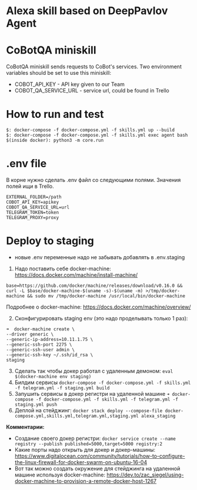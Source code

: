 # Alexa skill based on DeepPavlov Agent

CoBotQA miniskill
========================
CoBotQA miniskill sends requests to CoBot's services. Two environment variables
should be set to use this miniskill:
 * COBOT_API_KEY - API key given to our Team
 * COBOT_QA_SERVICE_URL - service url, could be found in Trello

How to run and test
=======================

```
$: docker-compose -f docker-compose.yml -f skills.yml up --build
$: docker-compose -f docker-compose.yml -f skills.yml exec agent bash
$(inside docker): python3 -m core.run
```


.env file
=======================

В корне нужно сделать .env файл со следующими полями. Значения полей ищи в Trello.

```
EXTERNAL_FOLDER=/path
COBOT_API_KEY=apikey
COBOT_QA_SERVICE_URL=url
TELEGRAM_TOKEN=token
TELEGRAM_PROXY=proxy

```


Deploy to staging
=======================

- новые .env переменные надо не забывать добавлять в .env.staging

1. Надо поставить себе docker-machine: https://docs.docker.com/machine/install-machine/

`base=https://github.com/docker/machine/releases/download/v0.16.0 &&
  curl -L $base/docker-machine-$(uname -s)-$(uname -m) >/tmp/docker-machine &&
  sudo mv /tmp/docker-machine /usr/local/bin/docker-machine`

Подробнее о docker-machine: https://docs.docker.com/machine/overview/

2. Сконфигурировать staging env (это надо проделывать только 1 раз):
```
➜  docker-machine create \       
--driver generic \
--generic-ip-address=10.11.1.75 \    
--generic-ssh-port 2275 \
--generic-ssh-user admin \
--generic-ssh-key ~/.ssh/id_rsa \
staging
```

3. Сделать так чтобы докер работал с удаленным демоном: `eval $(docker-machine env staging)`
4. Билдим сервисы `docker-compose -f docker-compose.yml -f skills.yml -f telegram.yml -f staging.yml build`
5. Запушить сервисы в докер регистри на удаленной машине `➜ docker-compose -f docker-compose.yml -f skills.yml -f telegram.yml -f staging.yml push`
6. Деплой на стейджинг: `docker stack deploy --compose-file docker-compose.yml,skills.yml,telegram.yml,staging.yml alexa_staging`

**Комментарии:**
- Создание своего докер регистри: `docker service create --name registry --publish published=5000,target=5000 registry:2`
- Какие порты надо открыть для докер и докер-машины: https://www.digitalocean.com/community/tutorials/how-to-configure-the-linux-firewall-for-docker-swarm-on-ubuntu-16-04
- Вот так можно создать окружение для стейджинга на удаленной машине используя docker-machine: https://dev.to/zac_siegel/using-docker-machine-to-provision-a-remote-docker-host-1267
